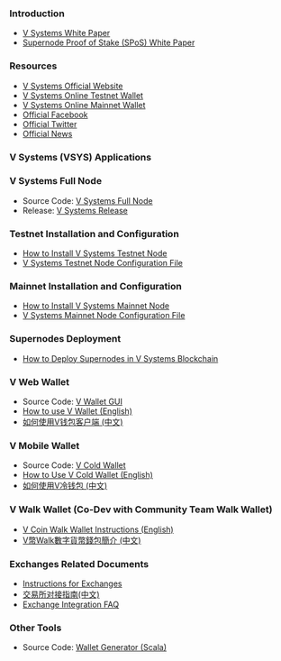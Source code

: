 
### Introduction
* [V Systems White Paper](https://www.v.systems/pdf/vsyswhitepaper.pdf)
* [Supernode Proof of Stake (SPoS) White Paper](https://www.v.systems/pdf/sposwhitepaper.pdf)

### Resources
* [V Systems Official Website](http://www.v.systems)
* [V Systems Online Testnet Wallet](https://test.v.systems)
* [V Systems Online Mainnet Wallet](https://wallet.v.systems)
* [Official Facebook](https://www.facebook.com/V-Systems-222645718678512/)
* [Official Twitter](https://twitter.com/VSYSCoin)
* [Official News](https://medium.com/@vsystems)

### V Systems (VSYS) Applications

### V Systems Full Node
* Source Code: [V Systems Full Node](https://github.com/virtualeconomy/v-systems)
* Release: [V Systems Release](https://github.com/virtualeconomy/v-systems/releases)


### Testnet Installation and Configuration
* [How to Install V Systems Testnet Node](/01.home/01installtest)
* [V Systems Testnet Node Configuration File](/01.home/02testconf)


### Mainnet Installation and Configuration
* [How to Install V Systems Mainnet Node](/01.home/03installmain)
* [V Systems Mainnet Node Configuration File](/01.home/04mainconf)


### Supernodes Deployment
* [How to Deploy Supernodes in V Systems Blockchain](/01.home/05supernode)


### V Web Wallet
* Source Code: [V Wallet GUI](https://github.com/virtualeconomy/v-wallet-gui)
* [How to use V Wallet (English)](/01.home/06usewallet)
* [如何使用V钱包客户端 (中文)](/01.home/07usewalletcn)


### V Mobile Wallet
* Source Code: [V Cold Wallet](https://github.com/virtualeconomy/v-cold-android)
* [How to Use V Cold Wallet (English)](/01.home/08usecoldwallet)
* [如何使用V冷钱包 (中文)](/01.home/09usecoldwalletcn)


### V Walk Wallet (Co-Dev with Community Team Walk Wallet)
* [V Coin Walk Wallet Instructions (English)](/01.home/10walkwallet)
* [V幣Walk數字貨幣錢包簡介 (中文)](/01.home/11walkwalletcn)

### Exchanges Related Documents
* [Instructions for Exchanges](/01.home/12exchanges)
* [交易所对接指南(中文)](/01.home/13exchangescn)
* [Exchange Integration FAQ](/01.home/14FAQ)

### Other Tools
* Source Code: [Wallet Generator (Scala)](https://github.com/virtualeconomy/vsys-wallet-generator)
